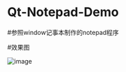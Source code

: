 # Qt-Notepad-Demo

#参照window记事本制作的notepad程序

#效果图

![image](https://github.com/demongel/Qt-Notepad-Demo/notepad.png)
